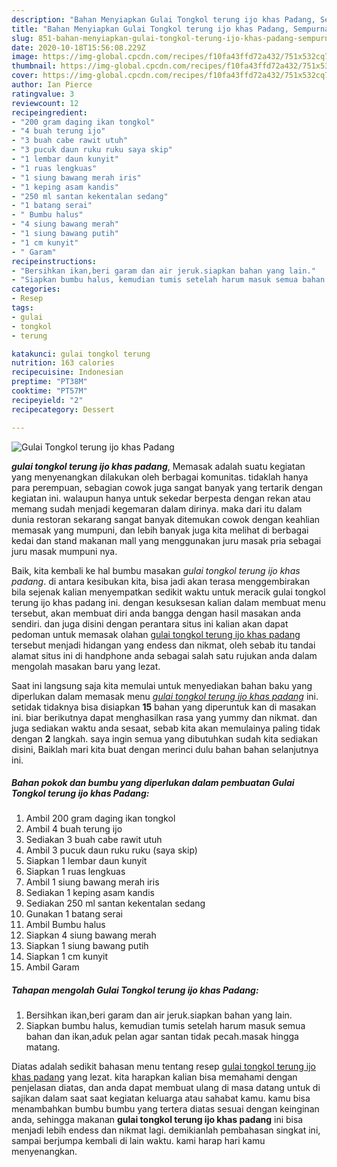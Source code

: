 ```yaml
---
description: "Bahan Menyiapkan Gulai Tongkol terung ijo khas Padang, Sempurna"
title: "Bahan Menyiapkan Gulai Tongkol terung ijo khas Padang, Sempurna"
slug: 851-bahan-menyiapkan-gulai-tongkol-terung-ijo-khas-padang-sempurna
date: 2020-10-18T15:56:08.229Z
image: https://img-global.cpcdn.com/recipes/f10fa43ffd72a432/751x532cq70/gulai-tongkol-terung-ijo-khas-padang-foto-resep-utama.jpg
thumbnail: https://img-global.cpcdn.com/recipes/f10fa43ffd72a432/751x532cq70/gulai-tongkol-terung-ijo-khas-padang-foto-resep-utama.jpg
cover: https://img-global.cpcdn.com/recipes/f10fa43ffd72a432/751x532cq70/gulai-tongkol-terung-ijo-khas-padang-foto-resep-utama.jpg
author: Ian Pierce
ratingvalue: 3
reviewcount: 12
recipeingredient:
- "200 gram daging ikan tongkol"
- "4 buah terung ijo"
- "3 buah cabe rawit utuh"
- "3 pucuk daun ruku ruku saya skip"
- "1 lembar daun kunyit"
- "1 ruas lengkuas"
- "1 siung bawang merah iris"
- "1 keping asam kandis"
- "250 ml santan kekentalan sedang"
- "1 batang serai"
- " Bumbu halus"
- "4 siung bawang merah"
- "1 siung bawang putih"
- "1 cm kunyit"
- " Garam"
recipeinstructions:
- "Bersihkan ikan,beri garam dan air jeruk.siapkan bahan yang lain."
- "Siapkan bumbu halus, kemudian tumis setelah harum masuk semua bahan dan ikan,aduk pelan agar santan tidak pecah.masak hingga matang."
categories:
- Resep
tags:
- gulai
- tongkol
- terung

katakunci: gulai tongkol terung 
nutrition: 163 calories
recipecuisine: Indonesian
preptime: "PT38M"
cooktime: "PT57M"
recipeyield: "2"
recipecategory: Dessert

---
```



![Gulai Tongkol terung ijo khas Padang](https://img-global.cpcdn.com/recipes/f10fa43ffd72a432/751x532cq70/gulai-tongkol-terung-ijo-khas-padang-foto-resep-utama.jpg)

<b><i>gulai tongkol terung ijo khas padang</i></b>, Memasak adalah suatu kegiatan yang menyenangkan dilakukan oleh berbagai komunitas. tidaklah hanya para perempuan, sebagian cowok juga sangat banyak yang tertarik dengan kegiatan ini. walaupun hanya untuk sekedar berpesta dengan rekan atau memang sudah menjadi kegemaran dalam dirinya. maka dari itu dalam dunia restoran sekarang sangat banyak ditemukan cowok dengan keahlian memasak yang mumpuni, dan lebih banyak juga kita melihat di berbagai kedai dan stand makanan mall yang menggunakan juru masak pria sebagai juru masak mumpuni nya.



Baik, kita kembali ke hal bumbu masakan <i>gulai tongkol terung ijo khas padang</i>. di antara kesibukan kita, bisa jadi akan terasa menggembirakan bila sejenak kalian menyempatkan sedikit waktu untuk meracik gulai tongkol terung ijo khas padang ini. dengan kesuksesan kalian dalam membuat menu tersebut, akan membuat diri anda bangga dengan hasil masakan anda sendiri. dan juga disini dengan perantara situs ini kalian akan dapat pedoman untuk memasak olahan <u>gulai tongkol terung ijo khas padang</u> tersebut menjadi hidangan yang endess dan nikmat, oleh sebab itu tandai alamat situs ini di handphone anda sebagai salah satu rujukan anda dalam mengolah masakan baru yang lezat.


Saat ini langsung saja kita memulai untuk menyediakan bahan baku yang diperlukan dalam memasak menu <u><i>gulai tongkol terung ijo khas padang</i></u> ini. setidak tidaknya bisa disiapkan <b>15</b> bahan yang diperuntuk kan di masakan ini. biar berikutnya dapat menghasilkan rasa yang yummy dan nikmat. dan juga sediakan waktu anda sesaat, sebab kita akan memulainya paling tidak dengan <b>2</b> langkah. saya ingin semua yang dibutuhkan sudah kita sediakan disini, Baiklah mari kita buat dengan merinci dulu bahan bahan selanjutnya ini.

<!--inarticleads1-->

##### Bahan pokok dan bumbu yang diperlukan dalam pembuatan Gulai Tongkol terung ijo khas Padang:

1. Ambil 200 gram daging ikan tongkol
1. Ambil 4 buah terung ijo
1. Sediakan 3 buah cabe rawit utuh
1. Ambil 3 pucuk daun ruku ruku (saya skip)
1. Siapkan 1 lembar daun kunyit
1. Siapkan 1 ruas lengkuas
1. Ambil 1 siung bawang merah iris
1. Sediakan 1 keping asam kandis
1. Sediakan 250 ml santan kekentalan sedang
1. Gunakan 1 batang serai
1. Ambil  Bumbu halus
1. Siapkan 4 siung bawang merah
1. Siapkan 1 siung bawang putih
1. Siapkan 1 cm kunyit
1. Ambil  Garam




<!--inarticleads2-->

##### Tahapan mengolah Gulai Tongkol terung ijo khas Padang:

1. Bersihkan ikan,beri garam dan air jeruk.siapkan bahan yang lain.
1. Siapkan bumbu halus, kemudian tumis setelah harum masuk semua bahan dan ikan,aduk pelan agar santan tidak pecah.masak hingga matang.




Diatas adalah sedikit bahasan menu tentang resep <u>gulai tongkol terung ijo khas padang</u> yang lezat. kita harapkan kalian bisa memahami dengan penjelasan diatas, dan anda dapat membuat ulang di masa datang untuk di sajikan dalam saat saat kegiatan keluarga atau sahabat kamu. kamu bisa menambahkan bumbu bumbu yang tertera diatas sesuai dengan keinginan anda, sehingga makanan <b>gulai tongkol terung ijo khas padang</b> ini bisa menjadi lebih endess dan nikmat lagi. demikianlah pembahasan singkat ini, sampai berjumpa kembali di lain waktu. kami harap hari kamu menyenangkan.
